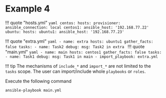 # Example 4

!!! quote "hosts.yml"
    ```yaml
    centos:
      hosts:
        provisioner:
          ansible_connection: local
        centos1:
          ansible_host: '192.168.77.22'
    ubuntu:
      hosts:
        ubuntu1:
          ansible_host: '192.168.77.23'
    ```

!!! quote "extra.yml"
    ```yaml
    - name: extra
      hosts: ubuntu1
      gather_facts: false
      tasks:
        - name: Task2
          debug:
            msg: Task2 in extra
    ```
!!! quote "main.yml"
    ```yaml
    - name: main
      hosts: centos1
      gather_facts: false
      tasks:
        - name: Task1
          debug:
            msg: Task1 in main
    - import_playbook: extra.yml
    ```

!!! tip
    The mechanisms of `include_*` and `import_*` are not limited to the `tasks` scope. The user can import/include whole `playbooks` or `roles`.

Execute the following command
```
ansible-playbook main.yml
```
